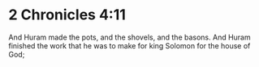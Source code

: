 # 2 Chronicles 4:11

And Huram made the pots, and the shovels, and the basons. And Huram finished the work that he was to make for king Solomon for the house of God;